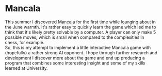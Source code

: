 # Mancala

This summer I discovered Mancala for the first time while lounging about in the June warmth. It's rather easy to quickly learn the game which led me to think that it's likely pretty solvable by a computer. A player can only make 5 possible moves, which is small when compared to the complexities in chess, for example.  
So, this is my attempt to implement a little interactive Mancala game with (hopefully) a rather strong AI opponent. I hope through further research and development I discover more about the game and end up producing a program that combines some interesting insight and some of my skills learned at University. 
